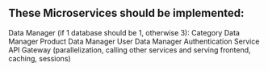 ## These Microservices should be implemented: 
Data Manager (if 1 database should be 1, otherwise 3):
    Category Data Manager
    Product Data Manager
    User Data Manager
Authentication Service
API Gateway (parallelization, calling other services and serving frontend, caching, sessions)